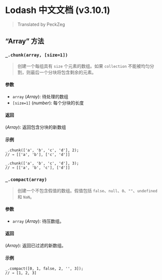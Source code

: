 Lodash 中文文档 (v3.10.1)
=========================

> Translated by PeckZeg

## “Array” 方法



### `_.chunk(array, [size=1])`

> 创建一个每组具有 `size` 个元素的数组。如果 `collection` 不能被均匀分割，则最后一个分块将包含剩余的元素。

#### 参数

* `array` (_Array_): 待处理的数组
* `[size=1]` (_number_): 每个分块的长度

#### 返回
(_Array_): 返回包含分块的新数组

#### 示例

```
_.chunk(['a', 'b', 'c', 'd'], 2);
// → [['a', 'b'], ['c', 'd']]

_.chunk(['a', 'b', 'c', 'd'], 3);
// → [['a', 'b', 'c'], ['d']]
```


### `_.compact(array)`

> 创建一个不包含假值的数组。假值包括 `false`、`null`、`0`、`""`、`undefined` 和 `NaN`。

#### 参数

* `array` (_Array_): 待压数组。

#### 返回
(_Array_): 返回已过滤的新数组。

#### 示例

```
_.compact([0, 1, false, 2, '', 3]);
// → [1, 2, 3]
```